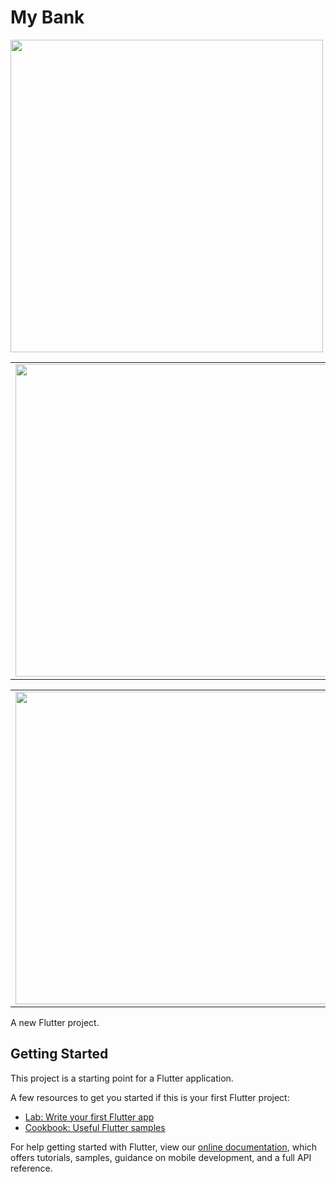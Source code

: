 # My Bank

<img src="screenshots/one.png" height="500em" />

<table>
  <tr>
    <td><img src="screenshots/two.jpeg" height="500em" /></td>
    <td><img src="screenshots/three.jpeg" height="500em" /></td>
    <td><img src="screenshots/four.jpeg" height="500em" /></td>
  </tr>
</table>

<table>
  <tr>
    <td><img src="screenshots/five.jpeg" height="500em" /></td>
    <td><img src="screenshots/five.jpeg" height="500em" /></td>
    <td><img src="screenshots/six.jpeg" height="500em" /></td>
  </tr>
</table>

A new Flutter project.

## Getting Started

This project is a starting point for a Flutter application.

A few resources to get you started if this is your first Flutter project:

- [Lab: Write your first Flutter app](https://flutter.dev/docs/get-started/codelab)
- [Cookbook: Useful Flutter samples](https://flutter.dev/docs/cookbook)

For help getting started with Flutter, view our
[online documentation](https://flutter.dev/docs), which offers tutorials,
samples, guidance on mobile development, and a full API reference.
